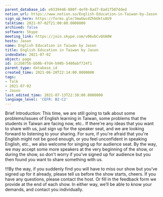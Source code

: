 ```yaml
---
parent_database_id: e9339446-880f-4ef0-8ad7-8ad1f507dded
notion_url: https://www.notion.so/English-Education-in-Taiwan-by-Jason-1c2b875bbb0b47d4b98b5480abf724f1
sign_up_here: https://forms.gle/3mwUwcdZhbUktsAU9
talktime: 2021-07-02T21:00:00.0000000
archived: false
software: Skype
meeting_link: https://join.skype.com/v06ubCvQXA0W
hosts: Jason
name: English Education in Taiwan by Jason
title: English Education in Taiwan by Jason
indexDate: 2021-07-02
object: page
id: 1c2b875b-bb0b-47d4-b98b-5480abf724f1
parent_type: database_id
created_time: 2021-06-28T22:14:00.0000000
tags:
- Talk
- 2021-07-02
- Jason
last_edited_time: 2021-07-13T22:38:00.0000000
language_level: 'CEFR: B2-C2'
---
```




Brief Introduction: This time, we are still going to talk about some problems/issues of English learning in Taiwan, some problems that the students in Taiwan are facing now, etc.. If there're any ideas that you want to share with us, just sign up for the speaker seat, and we are looking forward to listening to your sharing. 
For sure, if you're afraid that you're English might not be good enough, or you feel unconfident in speaking English, etc., we also welcome for singing up for audience seat. By the way, we may accept some more speakers at the very beginning of the show, or during the show, so don't worry if you've signed up for audience but you then found you want to share something with us.

!!!By the way, if you suddenly find you will have to miss our show but you’ve signed up for it already, please tell us before the show starts, cheers.
If you have any questions, please contact the host. Or fill in the feedback form we provide at the end of each show. In either way, we’ll be able to know your demands, and contact you individually.

